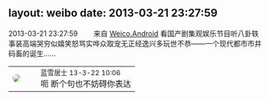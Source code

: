 layout: weibo
date: 2013-03-21 23:27:59
---
<meta name="referrer" content="no-referrer" />

2013-03-21 23:27:59  &nbsp;&nbsp;&nbsp;&nbsp;&nbsp;&nbsp; 来自 <a href="http://app.weibo.com/t/feed/l4RWD" rel="nofollow">Weico.Android</a>
看国产剧集观娱乐节目听八卦轶事装高端哭穷似嬉笑怒骂实哗众取宠无正经逸兴多玩世不恭——一个现代都市市井码畜的诞生…… ​​​

<table style="width: 100%;">
  <tr>
    <td style="width: 40px;"><img style="border-radius:50%" src="https://tva1.sinaimg.cn/crop.0.0.180.180.50/7978b307jw1e8qgp5bmzyj2050050aa8.jpg?KID=imgbed,tva&Expires=1624464159&ssig=oy76ZG5M1z"></td>
    <td colspan="2"><small>蓝雪居士 13-3-22 10:06</small><br/>呃 断个句也不妨碍你表达</td>
  </tr>
</table>
